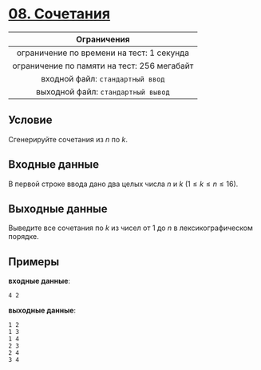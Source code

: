 # [08. Сочетания](Task08.java)

| Ограничения                                 |
|:-------------------------------------------:|
| ограничение по времени на тест: 1 секунда   |
| ограничение по памяти на тест: 256 мегабайт |
| входной файл: `стандартный ввод`            |
| выходной файл: `стандартный вывод`          |

## Условие

Сгенерируйте сочетания из $n$ по $k$.

## Входные данные

В первой строке ввода дано два целых числа $n$ и $k$ $(1 \leqslant k \leqslant n \leqslant 16)$.

## Выходные данные

Выведите все сочетания по $k$ из чисел от $1$ до $n$ в лексикографическом порядке.

## Примеры

**входные данные**:

```text
4 2
```

**выходные данные**:

```text
1 2
1 3
1 4
2 3
2 4
3 4
```
